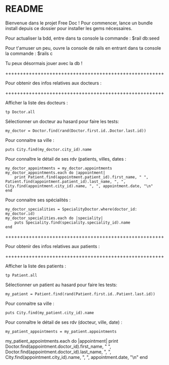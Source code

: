 # README

Bienvenue dans le projet Free Doc !
Pour commencer, lance un bundle install depuis ce dossier pour installer les gems nécessaires.

Pour actualiser la bdd, entre dans ta console la commande :
$rail db:seed

Pour t'amuser un peu, ouvre la console de rails en entrant dans ta 
console la commande :
$rails c

Tu peux désormais jouer avec la db !


++++++++++++++++++++++++++++++++++++++++++++++++++++++

Pour obtenir des infos relatives aux docteurs :

++++++++++++++++++++++++++++++++++++++++++++++++++++++
	
Afficher la liste des docteurs :

	tp Doctor.all

Sélectionner un docteur au hasard pour faire les tests:

	my_doctor = Doctor.find(rand(Doctor.first.id..Doctor.last.id))
	
Pour connaitre sa ville :

	puts City.find(my_doctor.city_id).name

Pour connaître le détail de ses rdv (patients, villes, dates :

	my_doctor_appointments = my_doctor.appointments
	my_doctor_appointments.each do |appointment|
		print Patient.find(appointment.patient_id).first_name, " ", Patient.find(appointment.patient_id).last_name, ", ", City.find(appointment.city_id).name, ", ", appointment.date, "\n"
	end
	
Pour connaitre ses spécialités :

	my_doctor_specialities = SpecialityDoctor.where(doctor_id: my_doctor.id)
	my_doctor_specialities.each do |speciality|
		puts Speciality.find(speciality.speciality_id).name
	end


++++++++++++++++++++++++++++++++++++++++++++++++++++++

Pour obtenir des infos relatives aux patients :

++++++++++++++++++++++++++++++++++++++++++++++++++++++

Afficher la liste des patients :

	tp Patient.all

Sélectionner un patient au hasard pour faire les tests:

	my_patient = Patient.find(rand(Patient.first.id..Patient.last.id))
	
Pour connaitre sa ville :

	puts City.find(my_patient.city_id).name


Pour connaître le détail de ses rdv (docteur, ville, date) :

	my_patient_appointments = my_patient.appointments
my_patient_appointments.each do |appointment|
		print Doctor.find(appointment.doctor_id).first_name, " ", Doctor.find(appointment.doctor_id).last_name, ", ", City.find(appointment.city_id).name, ", ", appointment.date, "\n"
	end
	
	
